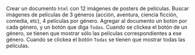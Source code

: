 Crear un documento `html` con 12 imágenes de posters de películas. Buscar imágenes de películas de 3 géneros (acción, aventura, ciencia ficción, comedia, etc), 4 películas por género. Agregar al documento un botón por cada género, y un botón que diga `Todas`. Cuando se clickea el botón de un género, se tienen que mostrar sólo las películas correspondientes a ese género. Cuando se clickea el botón `Todas` se tienen que mostrar todas las películas.
